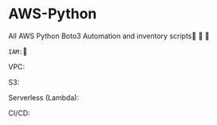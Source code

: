# AWS-Python
All AWS Python Boto3 Automation and inventory scripts:purple_heart: :love_you_gesture: :muscle:

`IAM:`:cowboy_hat_face:

VPC:

S3:

Serverless (Lambda):

CI/CD:

